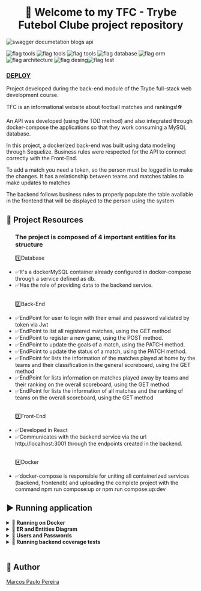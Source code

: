 <h1 align="center">🎉 Welcome to my TFC - Trybe Futebol Clube project repository </h1>

![swagger documetation blogs api](https://user-images.githubusercontent.com/104791582/227270241-972e482f-f3f8-46c5-a4a5-43fb2d7bc9e3.gif)

![flag tools](https://img.shields.io/badge/Tools-%20Docker%20|%20Node.js-9cf) ![flag tools](https://img.shields.io/badge/Languages-JavaScript|%20TypeScript-yellow) ![flag tools](https://img.shields.io/badge/Frameworks-Express%20|%20JWT%20|%20React-yelow) ![flag database](https://img.shields.io/badge/Database-MySql-green) ![flag orm](https://img.shields.io/badge/ORM-Sequelize-blue)![flag architecture](https://img.shields.io/badge/Architecture-P.O.O-orange) ![flag desing](https://img.shields.io/badge/Design%20Patterns-S.O.L.I.D-brown)![flag test](https://img.shields.io/badge/Test%20Patterns-T.D.D%20|%20Mocha%20|%20Chai%20|%20Sinon-purple)


### [DEPLOY](https://tfc.up.railway.app/)

<p>Project developed during the back-end module of the Trybe full-stack web development course.</p>
<p>TFC is an informational website about football matches and rankings!⚽</p>
<p>An API was developed (using the TDD method) and also integrated through docker-compose the applications so that they work consuming a MySQL database.</p>
<p>In this project, a dockerized back-end was built using data modeling through Sequelize. Business rules were respected for the API to connect correctly with the Front-End.</p>
<p>To add a match you need a token, so the person must be logged in to make the changes. It has a relationship between teams and matches tables to make updates to matches</p>
<p>The backend follows business rules to properly populate the table available in the frontend that will be displayed to the person using the system</p>

## 🔨 Project Resources

<ul>
<h3>The project is composed of 4 important entities for its structure</h3>
<p>1️⃣Database</p>
<li>✅It's a dockerMySQL container already configured in docker-compose through a service defined as db.</li>
<li>✅Has the role of providing data to the backend service.</li>
<br>
<p>2️⃣Back-End</p>
<li>✅EndPoint for user to login with their email and password validated by token via Jwt</li>
<li>✅EndPoint to list all registered matches, using the GET method</li>
<li>✅EndPoint to register a new game, using the POST method.</li>
<li>✅EndPoint to update the goals of a match, using the PATCH method.</li>
<li>✅EndPoint to update the status of a match, using the PATCH method.</li>
<li>✅EndPoint for lists the information of the matches played at home by the teams and their classification in the general scoreboard, using the GET method</li>
<li>✅EndPoint for lists information on matches played away by teams and their ranking on the overall scoreboard, using the GET method</li>
<li>✅EndPoint for lists the information of all matches and the ranking of teams on the overall scoreboard, using the GET method</li>
<br>
<p>3️⃣Front-End</p>
<li>✅Developed in React</li>
<li>✅Communicates with the backend service via the url http://localhost:3001 through the endpoints created in the backend.</li>
<br>
<p>4️⃣Docker</p>
<li>✅docker-compose is responsible for uniting all containerized services (backend, frontendb) and uploading the complete project with the command npm run compose:up or npm run compose:up:dev</li>
</ul>

## ▶️ Running application
<details>
   <summary><strong>🐋 Running on Docker</strong></summary>

> ℹ️ Install dependencies with `npm run install:apps`.

**⚠️ Before starting, your docker-compose needs to be at version 1.29 or higher. [See here](https://www.digitalocean.com/community/tutorials/how-to-install-and-use-docker-compose-on-ubuntu-20-04-pt) ou [in the documentation](https://docs.docker.com/compose/install/) how to install it. In the first article, you can replace where you are with `1.26.0` with `1.29.2`.**

> ℹ️ Run the `backend`, `frontend` and `db` services with the `docker-compose up -d --build` command.

   - Remember to stop `mysql` if you are using it locally on the default port (`3306`), or adapt it, if you want to use the application in containers;

   - These services will initialize a container named `app-backend`, `app-frontend` and another named `db`;

   - From here you can access the application at `http://localhost:3000`;

   - The back-end endpoints are found at `http://localhost:3001`;

   - **⚠️ Attention:** Do not run the npm audit fix command! It updates several project dependencies, and this update causes conflicts.

   - ✨ **Tip:** The `Remote - Containers` extension is indicated so that you can develop your application in the Docker container directly in VS Code, as you do with your local files.

   <img src="https://user-images.githubusercontent.com/104791582/213542711-a092f145-a6e3-4172-89f4-417379cfefae.png" width="800px" >

</details>
<details>
   <summary id="diagram"><strong>🎲 ER and Entities Diagram</strong></summary>

   #### Entity-Relationship Diagram

   ![der](https://user-images.githubusercontent.com/104791582/227309223-b1ad518d-b31f-4546-8b31-eb429df8d0d2.jpg)

   ---

⚠️ The package.json in the `app/backend` directory contains a `scriptdb:reset` which is responsible for "dropping" the database, recreating and executing the migrations and seeders. You can execute it with the command `npm run db:reset` if for some reason you need to recreate the database.

⚠️ Any execution referring to sequelize-cli must be performed inside the `app/backend` directory. Make sure that before running sequelize commands there already exists a compiled back-end version (`app/build` directory), otherwise just run `npm run build` to compile. Sequelize will only work correctly if the project is compiled .

⚠️ sequelize has already been initialized, so it is NOT necessary to run `sequelize init` again.

<br />
</details>
<details>
    <summary><strong>🏦 Users and Passwords</strong></summary>

   The application has a pre-registered default user and password and with its admin permissions activated in the bank. Use to test the application.

   > Email: admin@admin.com

   > Password: secret_admin

<br />
</details>
<details>
    <summary><strong>🧪 Running backend coverage tests</strong></summary><br />

    To run coverage tests on the backend, use the command: `npm run test:coverage`.

⚠️ For the above command to work locally (outside the container) you must configure the `.env` file in the root of the back-end with the environment variables below.

```
   JWT_SECRET =jwt_secret
   APP_PORT=3001
   DB_USER=your_user
   DB_PASS=your_password
   DB_HOST=localhost
   DB_PORT=3306
```

</details>
</br>

## 🧔 Author

<div class="badge-base LI-profile-badge" data-locale="en_US" data-size="medium" data-theme="dark" data-type="VERTICAL" data-vanity="dev-marcospaulo " data-version="v1"><a class="badge-base__link LI-simple-link" href="https://br.linkedin.com/in/dev-marcospaulo?trk=profile-badge">Marcos Paulo Pereira</a></div>
